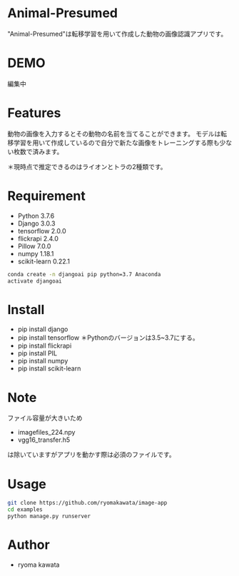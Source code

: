 # Animal-Presumed
"Animal-Presumed"は転移学習を用いて作成した動物の画像認識アプリです。

# DEMO

編集中

# Features
動物の画像を入力するとその動物の名前を当てることができます。
モデルは転移学習を用いて作成しているので自分で新たな画像をトレーニングする際も少ない枚数で済みます。

＊現時点で推定できるのはライオンとトラの2種類です。

# Requirement

* Python 3.7.6
* Django 3.0.3
* tensorflow 2.0.0
* flickrapi 2.4.0
* Pillow 7.0.0
* numpy 1.18.1
* scikit-learn 0.22.1

```bash
conda create -n djangoai pip python=3.7 Anaconda
activate djangoai
```
# Install

* pip install django
* pip install tensorflow ＊Pythonのバージョンは3.5~3.7にする。
* pip install flickrapi
* pip install PIL
* pip install numpy
* pip install scikit-learn

# Note

ファイル容量が大きいため

* imagefiles_224.npy
* vgg16_transfer.h5

は除いていますがアプリを動かす際は必須のファイルです。

# Usage

```bash
git clone https://github.com/ryomakawata/image-app
cd examples
python manage.py runserver
```
# Author

* ryoma kawata
